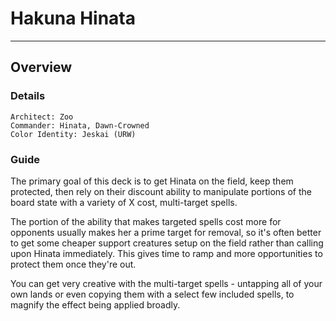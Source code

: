 # Hakuna Hinata
---
## Overview
### Details
```
Architect: Zoo
Commander: Hinata, Dawn-Crowned
Color Identity: Jeskai (URW)
```

### Guide
The primary goal of this deck is to get Hinata on the field, keep them protected, then rely on their discount ability to manipulate portions of the board state with a variety of X cost, multi-target spells.

The portion of the ability that makes targeted spells cost more for opponents usually makes her a prime target for removal, so it's often better to get some cheaper support creatures setup on the field rather than calling upon Hinata immediately. This gives time to ramp and more opportunities to protect them once they're out.

You can get very creative with the multi-target spells - untapping all of your own lands or even copying them with a select few included spells, to magnify the effect being applied broadly.